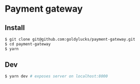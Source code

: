 # Payment gateway

## Install

```bash
$ git clone git@github.com:goldylucks/payment-gateway.git
$ cd payment-gateway
$ yarn
```

## Dev

```bash
$ yarn dev # exposes server on localhost:8000
```
